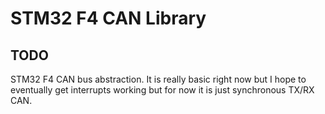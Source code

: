 # STM32 F4 CAN Library
## TODO
STM32 F4 CAN bus abstraction. It is really basic right now but I hope to eventually get interrupts working but for now it is just synchronous TX/RX CAN.
